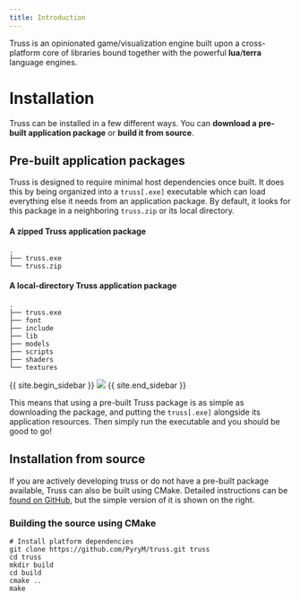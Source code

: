 ```yaml
---
title: Introduction
---
```


Truss is an opinionated game/visualization engine built upon a cross-platform
core of libraries bound together with the powerful **lua**/**terra** language
engines.

# Installation

Truss can be installed in a few different ways. You can **download a pre-built
application package** or **build it from source**.

## Pre-built application packages

Truss is designed to require minimal host dependencies once built. It does this
by being organized into a `truss[.exe]` executable which can load everything
else it needs from an application package. By default, it looks for this package
in a neighboring `truss.zip` or its local directory.

#### A zipped Truss application package

```
.
├── truss.exe
└── truss.zip
```

#### A local-directory Truss application package

```
.
├── truss.exe
├── font
├── include
├── lib
├── models
├── scripts
├── shaders
└── textures
```

{{ site.begin_sidebar }}
<img class="ui centered large image" src="images/logo.png" /> {{
site.end_sidebar }}

This means that using a pre-built Truss package is as simple as downloading the
package, and putting the `truss[.exe]` alongside its application resources. Then
simply run the executable and you should be good to go!

## Installation from source

If you are actively developing truss or do not have a pre-built package
available, Truss can also be built using CMake. Detailed instructions can be
[found on GitHub](https://github.com/PyryM/truss/blob/master/build.md), but the
simple version of it is shown on the right.

### Building the source using CMake

```
# Install platform dependencies
git clone https://github.com/PyryM/truss.git truss
cd truss
mkdir build
cd build
cmake ..
make
```

